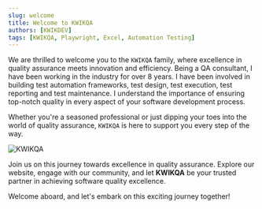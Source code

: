 ```yaml
---
slug: welcome
title: Welcome to KWIKQA
authors: [KWIKDEV]
tags: [KWIKQA, Playwright, Excel, Automation Testing]
---
```


We are thrilled to welcome you to the `KWIKQA` family, where excellence in quality assurance meets innovation and efficiency. Being a QA consultant, I have been working in the industry for over 8 years. I have been involved in building test automation frameworks, test design, test execution, test reporting and test maintenance. I understand the importance of ensuring top-notch quality in every aspect of your software development process.

<!--truncate-->

Whether you're a seasoned professional or just dipping your toes into the world of quality assurance, `KWIKQA` is here to support you every step of the way. 

![KWIKQA](/img/KWIK-social.png)

Join us on this journey towards excellence in quality assurance. Explore our website, engage with our community, and let **KWIKQA** be your trusted partner in achieving software quality excellence.

Welcome aboard, and let's embark on this exciting journey together!